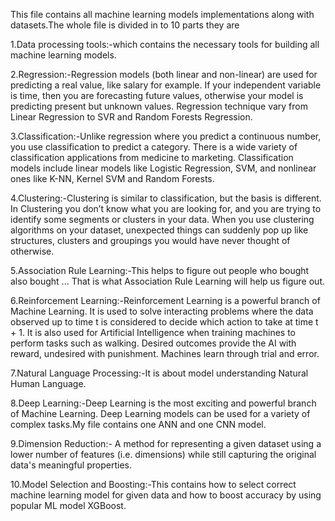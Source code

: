 This file contains all machine learning models implementations along with datasets.The whole file is divided in to 10 parts they are

1.Data processing tools:-which contains the necessary tools for building all machine learning models.

2.Regression:-Regression models (both linear and non-linear) are used for predicting a real value, like salary for example. If your independent variable is time, then you are forecasting future values, otherwise your model is predicting present but unknown values. Regression technique vary from Linear Regression to SVR and Random Forests Regression.

3.Classification:-Unlike regression where you predict a continuous number, you use classification to predict a category. There is a wide variety of classification applications from medicine to marketing. Classification models include linear models like Logistic Regression, SVM, and nonlinear ones like K-NN, Kernel SVM and Random Forests.

4.Clustering:-Clustering is similar to classification, but the basis is different. In Clustering you don’t know what you are looking for, and you are trying to identify some segments or clusters in your data. When you use clustering algorithms on your dataset, unexpected things can suddenly pop up like structures, clusters and groupings you would have never thought of otherwise.

5.Association Rule Learning:-This helps to figure out people who bought also bought ... That is what Association Rule Learning will help us figure out.

6.Reinforcement Learning:-Reinforcement Learning is a powerful branch of Machine Learning. It is used to solve interacting problems where the data observed up to time t is considered to decide which action to take at time t + 1. It is also used for Artificial Intelligence when training machines to perform tasks such as walking. Desired outcomes provide the AI with reward, undesired with punishment. Machines learn through trial and error.

7.Natural Language Processing:-It is about model understanding Natural Human Language.

8.Deep Learning:-Deep Learning is the most exciting and powerful branch of Machine Learning. Deep Learning models can be used for a variety of complex tasks.My file contains one ANN and one CNN model.

9.Dimension Reduction:- A method for representing a given dataset using a lower number of features (i.e. dimensions) while still capturing the original data's meaningful properties.

10.Model Selection and Boosting:-This contains how to select correct machine learning model for given data and how to boost accuracy by using popular ML model XGBoost.

